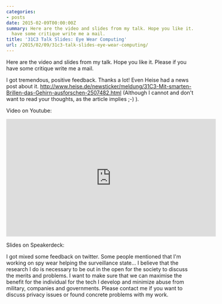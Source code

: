 ```yaml
---
categories:
- posts
date: 2015-02-09T00:00:00Z
summary: Here are the video and slides from my talk. Hope you like it. Please if you
  have some critique write me a mail.
title: '31C3 Talk Slides: Eye Wear Computing'
url: /2015/02/09/31c3-talk-slides-eye-wear-computing/
---
```


<p class="lead">Here are the video and slides 
from my talk. Hope you like it. Please
if you have some critique write me a mail.</p>

I got tremendous, positive feedback. Thanks a lot! 
Even Heise had a news post about it.
<http://www.heise.de/newsticker/meldung/31C3-Mit-smarten-Brillen-das-Gehirn-ausforschen-2507482.html>
(Although I cannot and don't want to read your thoughts, as the article implies ;-) ).

Video on Youtube:
<iframe width="560" height="315" src="https://www.youtube.com/embed/aWO8aejiRnA" frameborder="0" allowfullscreen> </iframe>

Slides on Speakerdeck:
<script async class="speakerdeck-embed" data-id="f75c69a07f4c01328d155ab31af9093f" data-ratio="1.77777777777778" src="//speakerdeck.com/assets/embed.js"> </script>



I got mixed some feedback on twitter. Some people
mentioned that I'm working on spy wear helping 
the surveillance state... I believe that 
the research I do is necessary to be out in the
open for the society to discuss the merits
and problems. I want to make sure that we can maximise the benefit for the individual for the tech I develop and minimize abuse from military, companies and governments. Please contact me 
if you want to discuss privacy issues or found concrete problems with my work.

